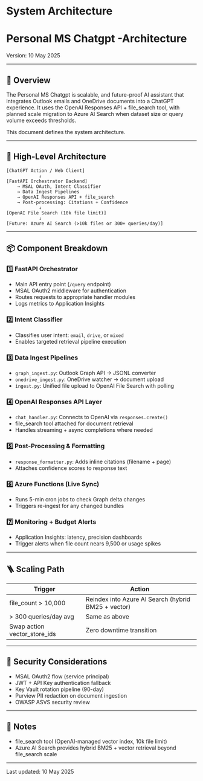 # System Architecture

# Personal MS Chatgpt -Architecture

Version: 10 May 2025

---

## 🎯 Overview

The Personal MS Chatgpt is scalable, and future-proof AI assistant that integrates Outlook emails and OneDrive documents into a ChatGPT experience. It uses the OpenAI Responses API + file\_search tool, with planned scale migration to Azure AI Search when dataset size or query volume exceeds thresholds.

This document defines the system architecture.

---

## 🧩 High-Level Architecture

```
[ChatGPT Action / Web Client]
            ↓
[FastAPI Orchestrator Backend]
    → MSAL OAuth, Intent Classifier
    → Data Ingest Pipelines
    → OpenAI Responses API + file_search
    → Post-processing: Citations + Confidence
            ↓
[OpenAI File Search (10k file limit)]
            ↓
[Future: Azure AI Search (>10k files or 300+ queries/day)]
```

---

## 📦 Component Breakdown

### 1️⃣ FastAPI Orchestrator

* Main API entry point (`/query` endpoint)
* MSAL OAuth2 middleware for authentication
* Routes requests to appropriate handler modules
* Logs metrics to Application Insights

### 2️⃣ Intent Classifier

* Classifies user intent: `email`, `drive`, or `mixed`
* Enables targeted retrieval pipeline execution

### 3️⃣ Data Ingest Pipelines

* `graph_ingest.py`: Outlook Graph API → JSONL converter
* `onedrive_ingest.py`: OneDrive watcher → document upload
* `ingest.py`: Unified file upload to OpenAI File Search with polling

### 4️⃣ OpenAI Responses API Layer

* `chat_handler.py`: Connects to OpenAI via `responses.create()`
* file\_search tool attached for document retrieval
* Handles streaming + async completions where needed

### 5️⃣ Post-Processing & Formatting

* `response_formatter.py`: Adds inline citations (filename + page)
* Attaches confidence scores to response text

### 6️⃣ Azure Functions (Live Sync)

* Runs 5-min cron jobs to check Graph delta changes
* Triggers re-ingest for any changed bundles

### 7️⃣ Monitoring + Budget Alerts

* Application Insights: latency, precision dashboards
* Trigger alerts when file count nears 9,500 or usage spikes

---

## 🪜 Scaling Path

| Trigger                        | Action                                              |
| ------------------------------ | --------------------------------------------------- |
| file\_count > 10,000           | Reindex into Azure AI Search (hybrid BM25 + vector) |
| > 300 queries/day avg          | Same as above                                       |
| Swap action vector\_store\_ids | Zero downtime transition                            |

---

## 🔐 Security Considerations

* MSAL OAuth2 flow (service principal)
* JWT + API Key authentication fallback
* Key Vault rotation pipeline (90-day)
* Purview PII redaction on document ingestion
* OWASP ASVS security review

---

## 📝 Notes

* file\_search tool (OpenAI-managed vector index, 10k file limit)
* Azure AI Search provides hybrid BM25 + vector retrieval beyond file\_search scale

---

Last updated: 10 May 2025
